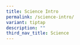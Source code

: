 ```yaml
---
title: Science Intro
permalink: /science-intro/
variant: tiptap
description: ""
third_nav_title: Science
---
```

